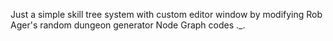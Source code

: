 Just a simple skill tree system with custom editor window by modifying Rob Ager's random dungeon generator Node Graph codes ._.
